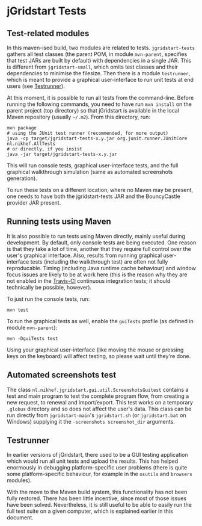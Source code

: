 jGridstart Tests
================

Test-related modules
--------------------

In this maven-ised build, two modules are related to tests. `jgridstart-tests`
gathers all test classes (the parent POM, in module `mvn-parent`, specifies
that test JARs are built by default) with dependencies in a single JAR. This is
different from `jgridstart-small`, which omits test classes and their
dependencies to minimise the filesize. Then there is a module `testrunner`,
which is meant to provide a graphical user-interface to run unit tests at 
end users (see [Testrunner]).

At this moment, it is possible to run all tests from the command-line. Before
running the following commands, you need to have run `mvn install` on the
parent project (top directory) so that jGridstart is available in the local
Maven repository (usually `~/.m2`). From this directory, run:

    mvn package
    # using the JUnit test runner (recommended, for more output)
    java -cp target/jgridstart-tests-x.y.jar org.junit.runner.JUnitCore nl.nikhef.AllTests
    # or directly, if you insist
    java -jar target/jgridstart-tests-x.y.jar 

This will run console tests, graphical user-interface tests, and the full
graphical walkthrough simulation (same as automated screenshots generation).

To run these tests on a different location, where no Maven may be present, one
needs to have both the jgridstart-tests JAR and the BouncyCastle provider JAR
present.


Running tests using Maven
-------------------------

It is also possible to run tests using Maven directly, mainly useful during
development. By default, only console tests are being executed. One reason is
that they take a lot of time, another that they require full control over the
user's graphical interface. Also, results from running graphical user-interface
tests (including the walkthrough test) are often not fully reproducable. Timing
(including Java runtime cache behaviour) and window focus issues are likely to
be at work here (this is the reason why they are not enabled in the [Travis-CI]
continuous integration tests; it should technically be possible, however).

To just run the console tests, run:

    mvn test

To run the graphical tests as well, enable the `guiTests` profile (as defined in
module `mvn-parent`):

    mvn -DguiTests test

Using your graphical user-interface (like moving the mouse or pressing keys on
the keyboard) will affect testing, so please wait until they're done.


Automated screenshots test
--------------------------

The class `nl.nikhef.jgridstart.gui.util.ScreenshotsGuitest` contains a test
and main program to test the complete program flow, from creating a new
request, to renewal and import/export. This test works on a temporary `.globus`
directory and so does not affect the user's data. This class can be run
directly from `jgridstart-main`'s `jgridstart.sh` (or `jgridstart.bat` on
Windows) supplying it the `-screenshots screenshot_dir` arguments.


Testrunner
----------

In earlier versions of jGridstart, there used to be a GUI testing application
which would run all unit tests and upload the results. This has helped
enormously in debugging platform-specific user problems (there is quite some
platform-specific behaviour, for example in the `osutils` and `browsers`
modules).

With the move to the Maven build system, this functionality has not been fully
restored. There has been little incentive, since most of those issues have been
solved. Nevertheless, it is still useful to be able to easily run the full test
suite on a given computer, which is explained earlier in this document.



[Testrunner]: #testrunner
[Maven]: http://maven.apache.org/
[Travis-CI]: http://travis-ci.org/biggrid/jGridstart

